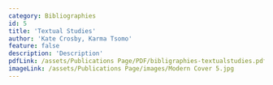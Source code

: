 ```yaml
---
category: Bibliographies
id: 5
title: 'Textual Studies'
author: 'Kate Crosby, Karma Tsomo'
feature: false
description: 'Description'
pdfLink: /assets/Publications Page/PDF/bibligraphies-textualstudies.pdf
imageLink: /assets/Publications Page/images/Modern Cover 5.jpg
---
```

